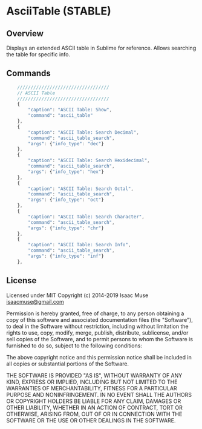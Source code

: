 # AsciiTable (STABLE)

## Overview

Displays an extended ASCII table in Sublime for reference.  Allows searching the table for specific info.

## Commands

```js
    //////////////////////////////////
    // ASCII Table
    //////////////////////////////////
    {
        "caption": "ASCII Table: Show",
        "command": "ascii_table"
    },
    {
        "caption": "ASCII Table: Search Decimal",
        "command": "ascii_table_search",
        "args": {"info_type": "dec"}
    },
    {
        "caption": "ASCII Table: Search Hexidecimal",
        "command": "ascii_table_search",
        "args": {"info_type": "hex"}
    },
    {
        "caption": "ASCII Table: Search Octal",
        "command": "ascii_table_search",
        "args": {"info_type": "oct"}
    },
    {
        "caption": "ASCII Table: Search Character",
        "command": "ascii_table_search",
        "args": {"info_type": "chr"}
    },
    {
        "caption": "ASCII Table: Search Info",
        "command": "ascii_table_search",
        "args": {"info_type": "inf"}
    },
```

## License

Licensed under MIT
Copyright (c) 2014-2019 Isaac Muse <isaacmuse@gmail.com>

Permission is hereby granted, free of charge, to any person obtaining a copy of this software and associated
documentation files (the "Software"), to deal in the Software without restriction, including without limitation the
rights to use, copy, modify, merge, publish, distribute, sublicense, and/or sell copies of the Software, and to permit
persons to whom the Software is furnished to do so, subject to the following conditions:

The above copyright notice and this permission notice shall be included in all copies or substantial portions of the
Software.

THE SOFTWARE IS PROVIDED "AS IS", WITHOUT WARRANTY OF ANY KIND, EXPRESS OR IMPLIED, INCLUDING BUT NOT LIMITED TO THE
WARRANTIES OF MERCHANTABILITY, FITNESS FOR A PARTICULAR PURPOSE AND NONINFRINGEMENT. IN NO EVENT SHALL THE AUTHORS OR
COPYRIGHT HOLDERS BE LIABLE FOR ANY CLAIM, DAMAGES OR OTHER LIABILITY, WHETHER IN AN ACTION OF CONTRACT, TORT OR
OTHERWISE, ARISING FROM, OUT OF OR IN CONNECTION WITH THE SOFTWARE OR THE USE OR OTHER DEALINGS IN THE SOFTWARE.
